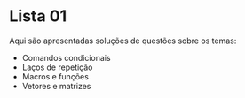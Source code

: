 # Lista 01

Aqui são apresentadas soluções de questões sobre os temas:
- Comandos condicionais
- Laços de repetição
- Macros e funções
- Vetores e matrizes